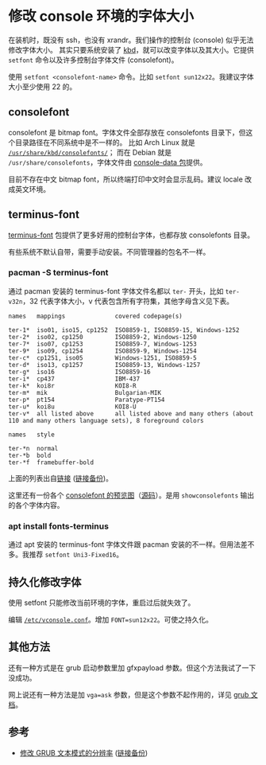 # 修改 console 环境的字体大小

在装机时，既没有 ssh，也没有 xrandr。我们操作的控制台 (console) 似乎无法修改字体大小。
其实只要系统安装了 [kbd](https://github.com/legionus/kbd)，就可以改变字体以及其大小。它提供 `setfont` 命令以及许多控制台字体文件 (consolefont)。

使用 `setfont <consolefont-name>` 命令。比如 `setfont sun12x22`。我建议字体大小至少使用 22 的。

## consolefont

consolefont 是 bitmap font。字体文件全部存放在 consolefonts 目录下，但这个目录路径在不同系统中是不一样的。
比如 Arch Linux 就是 [`/usr/share/kbd/consolefonts/`](https://wiki.archlinux.org/title/Linux_console#Fonts)；
而在 Debian 就是 `/usr/share/consolefonts`，字体文件由 [console-data 包](https://packages.debian.org/bullseye/all/console-data/filelist)提供。

目前不存在中文 bitmap font，所以终端打印中文时会显示乱码。建议 locale 改成英文环境。

## terminus-font

[terminus-font](https://terminus-font.sourceforge.net/shots.html) 包提供了更多好用的控制台字体，也都存放 consolefonts 目录。

有些系统不默认自带，需要手动安装。不同管理器的包名不一样。

### pacman -S terminus-font

通过 pacman 安装的 terminus-font 字体文件名都以 `ter-` 开头，比如 `ter-v32n`，32 代表字体大小，v 代表包含所有字符集，其他字母含义见下表。

```
names   mappings              covered codepage(s)

ter-1*  iso01, iso15, cp1252  ISO8859-1, ISO8859-15, Windows-1252
ter-2*  iso02, cp1250         ISO8859-2, Windows-1250
ter-7*  iso07, cp1253         ISO8859-7, Windows-1253
ter-9*  iso09, cp1254         ISO8859-9, Windows-1254
ter-c*  cp1251, iso05         Windows-1251, ISO8859-5
ter-d*  iso13, cp1257         ISO8859-13, Windows-1257
ter-g*  iso16                 ISO8859-16
ter-i*  cp437                 IBM-437
ter-k*  koi8r                 KOI8-R
ter-m*  mik                   Bulgarian-MIK
ter-p*  pt154                 Paratype-PT154
ter-u*  koi8u                 KOI8-U
ter-v*  all listed above      all listed above and many others (about 110 and many others language sets), 8 foreground colors
```

```
names   style

ter-*n  normal
ter-*b  bold
ter-*f  framebuffer-bold
```

上面的列表出自[链接](https://files.ax86.net/terminus-ttf/README.Terminus.txt) ([链接备份](https://web.archive.org/web/20230330210110/https://files.ax86.net/terminus-ttf/README.Terminus.txt))。

这里还有一份各个 [consolefont 的预览图](https://adeverteuil.github.io/linux-console-fonts-screenshots/)（[源码](https://github.com/adeverteuil/linux-console-fonts-screenshots)）。是用 `showconsolefonts` 输出的各个字体内容。

### apt install fonts-terminus

通过 apt 安装的 terminus-font 字体文件跟 pacman 安装的不一样。但用法差不多。我推荐 `setfont Uni3-Fixed16`。

## 持久化修改字体

使用 setfont 只能修改当前环境的字体，重启过后就失效了。

编辑 [`/etc/vconsole.conf`](https://man.archlinux.org/man/vconsole.conf.5)。增加 `FONT=sun12x22`。可使之持久化。

## 其他方法

还有一种方式是在 grub 启动参数里加 gfxpayload 参数。但这个方法我试了一下没成功。

网上说还有一种方法是加 `vga=ask` 参数，但是这个参数不起作用的，详见 [grub 文档](https://www.gnu.org/software/grub/manual/grub/grub.html#linux)。

## 参考

- [修改 GRUB 文本模式的分辨率](https://www.aneasystone.com/archives/2015/08/grub-text-mode-resolution.html) ([链接备份](https://web.archive.org/web/20220818051330/https://www.aneasystone.com/archives/2015/08/grub-text-mode-resolution.html))
